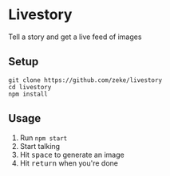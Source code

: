 # Livestory

Tell a story and get a live feed of images

## Setup

```
git clone https://github.com/zeke/livestory
cd livestory
npm install
```

## Usage

1. Run `npm start`
1. Start talking
1. Hit <kbd>space</kbd> to generate an image
1. Hit <kbd>return</kbd> when you're done